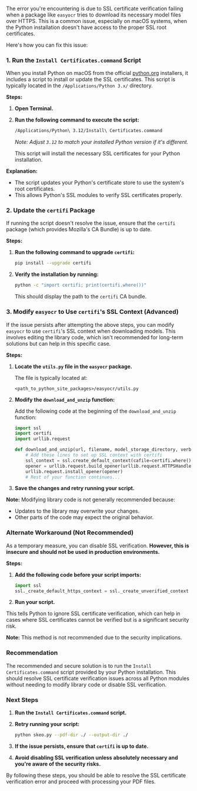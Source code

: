 The error you're encountering is due to SSL certificate verification failing when a package like `easyocr` tries to download its necessary model files over HTTPS. This is a common issue, especially on macOS systems, when the Python installation doesn't have access to the proper SSL root certificates.

Here's how you can fix this issue:

### **1. Run the `Install Certificates.command` Script**

When you install Python on macOS from the official [python.org](https://www.python.org/) installers, it includes a script to install or update the SSL certificates. This script is typically located in the `/Applications/Python 3.x/` directory.

**Steps:**

1. **Open Terminal.**

2. **Run the following command to execute the script:**

   ```bash
   /Applications/Python\ 3.12/Install\ Certificates.command
   ```

   *Note: Adjust `3.12` to match your installed Python version if it's different.*

   This script will install the necessary SSL certificates for your Python installation.

**Explanation:**

- The script updates your Python's certificate store to use the system's root certificates.
- This allows Python's SSL modules to verify SSL certificates properly.

### **2. Update the `certifi` Package**

If running the script doesn't resolve the issue, ensure that the `certifi` package (which provides Mozilla's CA Bundle) is up to date.

**Steps:**

1. **Run the following command to upgrade `certifi`:**

   ```bash
   pip install --upgrade certifi
   ```

2. **Verify the installation by running:**

   ```bash
   python -c "import certifi; print(certifi.where())"
   ```

   This should display the path to the `certifi` CA bundle.

### **3. Modify `easyocr` to Use `certifi`'s SSL Context (Advanced)**

If the issue persists after attempting the above steps, you can modify `easyocr` to use `certifi`'s SSL context when downloading models. This involves editing the library code, which isn't recommended for long-term solutions but can help in this specific case.

**Steps:**

1. **Locate the `utils.py` file in the `easyocr` package.**

   The file is typically located at:

   ```
   <path_to_python_site_packages>/easyocr/utils.py
   ```

2. **Modify the `download_and_unzip` function:**

   Add the following code at the beginning of the `download_and_unzip` function:

   ```python
   import ssl
   import certifi
   import urllib.request

   def download_and_unzip(url, filename, model_storage_directory, verbose=True):
       # Add these lines to set up SSL context with certifi
       ssl_context = ssl.create_default_context(cafile=certifi.where())
       opener = urllib.request.build_opener(urllib.request.HTTPSHandler(context=ssl_context))
       urllib.request.install_opener(opener)
       # Rest of your function continues...
   ```

3. **Save the changes and retry running your script.**

**Note:** Modifying library code is not generally recommended because:

- Updates to the library may overwrite your changes.
- Other parts of the code may expect the original behavior.

### **Alternate Workaround (Not Recommended)**

As a temporary measure, you can disable SSL verification. **However, this is insecure and should not be used in production environments.**

**Steps:**

1. **Add the following code before your script imports:**

   ```python
   import ssl
   ssl._create_default_https_context = ssl._create_unverified_context
   ```

2. **Run your script.**

This tells Python to ignore SSL certificate verification, which can help in cases where SSL certificates cannot be verified but is a significant security risk.

**Note:** This method is not recommended due to the security implications.

### **Recommendation**

The recommended and secure solution is to run the `Install Certificates.command` script provided by your Python installation. This should resolve SSL certificate verification issues across all Python modules without needing to modify library code or disable SSL verification.

### **Next Steps**

1. **Run the `Install Certificates.command` script.**

2. **Retry running your script:**

   ```bash
   python skeo.py --pdf-dir ./ --output-dir ./
   ```

3. **If the issue persists, ensure that `certifi` is up to date.**

4. **Avoid disabling SSL verification unless absolutely necessary and you're aware of the security risks.**

By following these steps, you should be able to resolve the SSL certificate verification error and proceed with processing your PDF files.